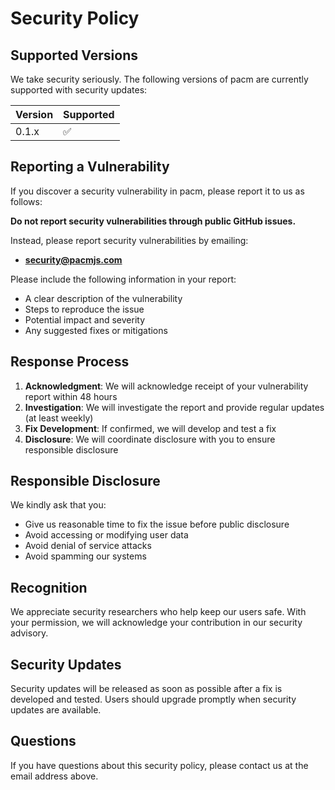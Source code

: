# Security Policy

## Supported Versions

We take security seriously. The following versions of pacm are currently supported with security updates:

| Version | Supported          |
| ------- | ------------------ |
| 0.1.x   | :white_check_mark: |

## Reporting a Vulnerability

If you discover a security vulnerability in pacm, please report it to us as follows:

**Do not report security vulnerabilities through public GitHub issues.**

Instead, please report security vulnerabilities by emailing:
- **security@pacmjs.com**

Please include the following information in your report:
- A clear description of the vulnerability
- Steps to reproduce the issue
- Potential impact and severity
- Any suggested fixes or mitigations

## Response Process

1. **Acknowledgment**: We will acknowledge receipt of your vulnerability report within 48 hours
2. **Investigation**: We will investigate the report and provide regular updates (at least weekly)
3. **Fix Development**: If confirmed, we will develop and test a fix
4. **Disclosure**: We will coordinate disclosure with you to ensure responsible disclosure

## Responsible Disclosure

We kindly ask that you:
- Give us reasonable time to fix the issue before public disclosure
- Avoid accessing or modifying user data
- Avoid denial of service attacks
- Avoid spamming our systems

## Recognition

We appreciate security researchers who help keep our users safe. With your permission, we will acknowledge your contribution in our security advisory.

## Security Updates

Security updates will be released as soon as possible after a fix is developed and tested. Users should upgrade promptly when security updates are available.

## Questions

If you have questions about this security policy, please contact us at the email address above.